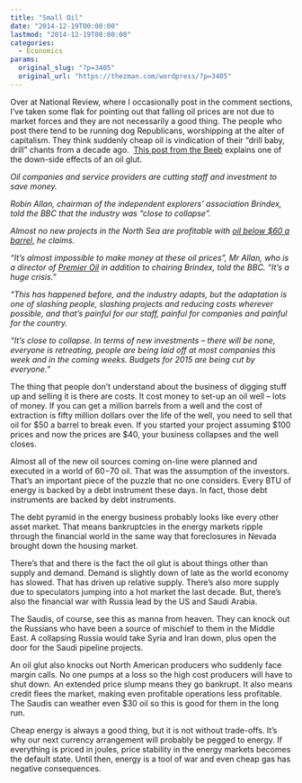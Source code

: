 ```yaml
---
title: "Small Oil"
date: "2014-12-19T00:00:00"
lastmod: "2014-12-19T00:00:00"
categories:
  - Economics
params:
  original_slug: "?p=3405"
  original_url: "https://thezman.com/wordpress/?p=3405"
---
```


Over at National Review, where I occasionally post in the comment
sections, I’ve taken some flak for pointing out that falling oil prices
are not due to market forces and they are not necessarily a good thing.
The people who post there tend to be running dog Republicans,
worshipping at the alter of capitalism. They think suddenly cheap oil is
vindication of their “drill baby, drill” chants from a decade ago.
 <a href="http://www.bbc.com/news/business-30525539" rel="noopener"
target="_blank">This post from the Beeb</a> explains one of the
down-side effects of an oil glut.

*Oil companies and service providers are cutting staff and investment to
save money.*

*Robin Allan, chairman of the independent explorers’ association
Brindex, told the BBC that the industry was “close to collapse”.*

*Almost no new projects in the North Sea are profitable with [oil below
$60 a
barrel,](http://www.bbc.co.uk/news/business/market_data/commodities/143908/intraday.stm)
he claims.*

*“It’s almost impossible to make money at these oil prices”, Mr Allan,
who is a director of [Premier
Oil](http://www.bbc.co.uk/news/business/market_data/shares/3/87550/one_month.stm)
in addition to chairing Brindex, told the BBC. “It’s a huge crisis.”*

*“This has happened before, and the industry adapts, but the adaptation
is one of slashing people, slashing projects and reducing costs wherever
possible, and that’s painful for our staff, painful for companies and
painful for the country.*

*“It’s close to collapse. In terms of new investments – there will be
none, everyone is retreating, people are being laid off at most
companies this week and in the coming weeks. Budgets for 2015 are being
cut by everyone.”*

The thing that people don’t understand about the business of digging
stuff up and selling it is there are costs. It cost money to set-up an
oil well – lots of money. If you can get a million barrels from a well
and the cost of extraction is fifty million dollars over the life of the
well, you need to sell that oil for $50 a barrel to break even. If you
started your project assuming $100 prices and now the prices are $40,
your business collapses and the well closes.

Almost all of the new oil sources coming on-line were planned and
executed in a world of $60-$70 oil. That was the assumption of the
investors. That’s an important piece of the puzzle that no one
considers. Every BTU of energy is backed by a debt instrument these
days. In fact, those debt instruments are backed by debt instruments.

The debt pyramid in the energy business probably looks like every other
asset market. That means bankruptcies in the energy markets ripple
through the financial world in the same way that foreclosures in Nevada
brought down the housing market.

There’s that and there is the fact the oil glut is about things other
than supply and demand. Demand is slightly down of late as the world
economy has slowed. That has driven up relative supply. There’s also
more supply due to speculators jumping into a hot market the last
decade. But, there’s also the financial war with Russia lead by the US
and Saudi Arabia.

The Saudis, of course, see this as manna from heaven. They can knock out
the Russians who have been a source of mischief to them in the Middle
East. A collapsing Russia would take Syria and Iran down, plus open the
door for the Saudi pipeline projects.

An oil glut also knocks out North American producers who suddenly face
margin calls. No one pumps at a loss so the high cost producers will
have to shut down. An extended price slump means they go bankrupt. It
also means credit flees the market, making even profitable operations
less profitable. The Saudis can weather even $30 oil so this is good for
them in the long run.

Cheap energy is always a good thing, but it is not without trade-offs.
It’s why our next currency arrangement will probably be pegged to
energy. If everything is priced in joules, price stability in the energy
markets becomes the default state. Until then, energy is a tool of war
and even cheap gas has negative consequences.
